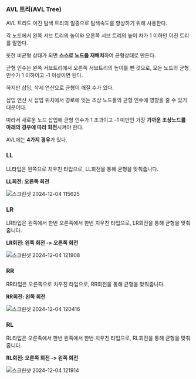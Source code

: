 ### AVL 트리(AVL Tree)

AVL 트리도 이진 탐색 트리의 일종으로 탐색속도를 향상하기 위해 사용한다.

각 노드에서 왼쪽 서브 트리의 높이와 오른쪽 서브 트리의 높이 차가 1 이하인 이진 트리를 말한다.

또한 비균형 상태가 되면 **스스로 노드를 재배치**하여 균형상태로 만든다.

균형 인수는 왼쪽 서브트리에서 오른쪽 서브트리의 높이를 뺀 것으로, 모든 노드의 균형 인수가 1 이하이고 -1 이상이면 된다.

하지만 삽입, 삭제 연산으로 균형이 깨질 수가 있다.

삽입 연산 시 삽입 위치에서 경로에 잇는 조상 노드들의 균형 인수에 영향을 줄 수 있기 때문이다.

따라서 새로운 노드 삽입에 균형 인수가 1 초과이고 -1 미만인 가장 **가까운 조상노드를 아래의 경우에 따라 회전**시켜야 한다.

AVL에는 **4가지 경우**가 있다.

### LL
LL타입은 왼쪽으로 치우친 타입으로, LL회전을 통해 균형을 맞춰줍니다.

**LL회전: 오른쪽 회전**

![스크린샷 2024-12-04 115625](https://github.com/user-attachments/assets/ffee1940-838e-4ff8-8868-56f037e2c72c)
### LR
LR타입은 왼쪽에서 한번 오른쪽에서 한번 치우친 타입으로, LR회전을 통해 균형을 맞춰줍니다.

**LR회전: 왼쪽 회전 -> 오른쪽 회전**

![스크린샷 2024-12-04 121908](https://github.com/user-attachments/assets/06785253-af50-4f46-a3ac-9c1a1a3e533d)

### RR
RR타입은 오른쪽으로 치우친 타입으로, RR회전을 통해 균형을 맞춰줍니다.

**RR회전: 왼쪽 회전**

![스크린샷 2024-12-04 120416](https://github.com/user-attachments/assets/1a97a5a9-7d0c-4890-8302-f534319a0134)
### RL
RL타입은 오른족에서 한번 왼쪽에서 한번 치우친 타입으로, RL회전을 통해 균형을 맞춰줍니다.

**RL회전: 오른쪽 회전 -> 왼쪽 회전**

![스크린샷 2024-12-04 121914](https://github.com/user-attachments/assets/3999cda2-8ea8-4207-9c70-2e8e1a3326d6)